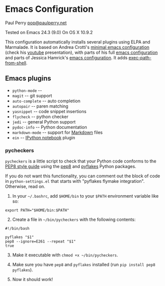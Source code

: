 # Emacs Configuration
Paul Perry
pop@paulperry.net

Tested on Emacs 24.3 (9.0)
On OS X 10.9.2

This configuration automatically installs several plugins using ELPA and Marmalade.
It is based on Andrea Crotti's [minimal emacs configuration](https://github.com/AndreaCrotti/minimal-emacs-configuration/) (check his [youtube](https://www.youtube.com/watch?v=0cZ7szFuz18) presentation), with parts of his full [emacs configuration](https://github.com/AndreaCrotti/Emacs-configuration) and parts of Jessica Hamrick's [emacs configuration](https://github.com/jhamrick/emacs/). It adds [exec-path-from-shell](https://github.com/purcell/exec-path-from-shell). 

## Emacs plugins ##

* `python-mode` -- 
* `magit` -- git support
* `auto-complete` -- auto completion
* `autopair` -- paren matching
* `yasnippet` -- code snippet insertions
* `flycheck` -- python checker
* `jedi` -- general Python support
* `pydoc-info` -- Python documentation
* `markdown-mode` -- support for [Markdown](http://daringfireball.net/projects/markdown/) files
* `ein` -- [IPython notebook](http://ipython.org/notebook) plugin
<!---
* `auctex` -- LaTeX plugin 
* `matlab-mode` -- support Matlab files
-->
### pycheckers ###

`pycheckers` is a little script to check that your Python code
conforms to the
[PEP8 style guide](http://legacy.python.org/dev/peps/pep-0008/) using
the [pep8](https://pypi.python.org/pypi/pep8) and
[pyflakes](https://pypi.python.org/pypi/pyflakes/0.8.1) Python
packages.

If you do not want this functionality, you can comment out the block
of code in `python-settings.el` that starts with "pyflakes flymake
integration". Otherwise, read on.

1. In your `~/.bashrc`, add `$HOME/bin` to your `$PATH` environment variable like so:
  
  ```
  export PATH="$HOME/bin:$PATH"
  ```

2. Create a file in `~/bin/pycheckers` with the following contents:

  ```
  #!/bin/bash
  
  pyflakes "$1"
  pep8 --ignore=E261 --repeat "$1"
  true
  ```

3. Make it executable with `chmod +x ~/bin/pycheckers`.

4. Make sure you have `pep8` and `pyflakes` installed (run `pip
   install pep8 pyflakes`).

5. Now it should work! 



